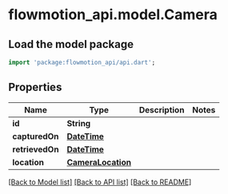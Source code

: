 # flowmotion_api.model.Camera

## Load the model package
```dart
import 'package:flowmotion_api/api.dart';
```

## Properties
Name | Type | Description | Notes
------------ | ------------- | ------------- | -------------
**id** | **String** |  | 
**capturedOn** | [**DateTime**](DateTime.md) |  | 
**retrievedOn** | [**DateTime**](DateTime.md) |  | 
**location** | [**CameraLocation**](CameraLocation.md) |  | 

[[Back to Model list]](../README.md#documentation-for-models) [[Back to API list]](../README.md#documentation-for-api-endpoints) [[Back to README]](../README.md)


